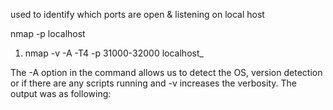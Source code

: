 used to identify which ports are open & listening on local host 

nmap -p <port ranges> localhost


1. nmap -v -A -T4 -p 31000-32000 localhost_

The -A option in the command allows us to detect the OS, version detection or if there are any scripts running and -v increases the verbosity. The output was as following:

